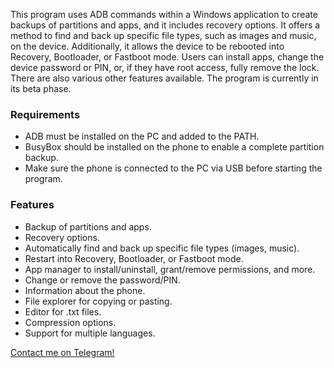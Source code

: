 This program uses ADB commands within a Windows application to create backups of partitions and apps, and it includes recovery options. It offers a method to find and back up specific file types, such as images and music, on the device. Additionally, it allows the device to be rebooted into Recovery, Bootloader, or Fastboot mode. Users can install apps, change the device password or PIN, or, if they have root access, fully remove the lock. There are also various other features available. The program is currently in its beta phase.

### Requirements
- ADB must be installed on the PC and added to the PATH.
- BusyBox should be installed on the phone to enable a complete partition backup.
- Make sure the phone is connected to the PC via USB before starting the program.

### Features
- Backup of partitions and apps.
- Recovery options.
- Automatically find and back up specific file types (images, music).
- Restart into Recovery, Bootloader, or Fastboot mode.
- App manager to install/uninstall, grant/remove permissions, and more.
- Change or remove the password/PIN.
- Information about the phone.
- File explorer for copying or pasting.
- Editor for .txt files.
- Compression options.
- Support for multiple languages.

[Contact me on Telegram!](https://t.me/Escape089)

